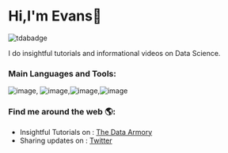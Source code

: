 # Hi,I'm Evans👋

![tdabadge](https://user-images.githubusercontent.com/66929420/229615207-a7f948ef-35d0-43bd-a24d-2a84ce98b9ed.png)


I do insightful tutorials and informational videos on Data Science.

### Main Languages and Tools:

![image](https://user-images.githubusercontent.com/66929420/230060992-154e898f-a8df-4496-a0e3-7f810b7a5473.png), ![image](https://user-images.githubusercontent.com/66929420/230061066-ea444a48-8c44-4407-bf0c-2d1226b8eb52.png),![image](https://user-images.githubusercontent.com/66929420/230061354-898f9961-7c67-4d15-a0b0-6f2069b572f9.png),![image](https://user-images.githubusercontent.com/66929420/230061595-7e0d79f8-056a-4e40-9318-8e663e79e59e.png)





### Find me around the web 🌎:
* Insightful Tutorials on : [The Data Armory](https://www.youtube.com/@thedataarmory)
* Sharing updates on : [Twitter](https://twitter.com/TheDataArmory)

